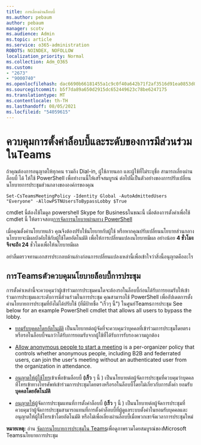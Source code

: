 ```yaml
---
title: การเลี่ยงผ่านล็อบบี้
ms.author: pebaum
author: pebaum
manager: scotv
ms.audience: Admin
ms.topic: article
ms.service: o365-administration
ROBOTS: NOINDEX, NOFOLLOW
localization_priority: Normal
ms.collection: Adm_O365
ms.custom:
- "2673"
- "9000740"
ms.openlocfilehash: dac6690b66181455a1c9c0f40a642b71f2af3516d91ea0853d06564b017b03a2
ms.sourcegitcommit: b5f7da89a650d2915dc652449623c78be6247175
ms.translationtype: MT
ms.contentlocale: th-TH
ms.lasthandoff: 08/05/2021
ms.locfileid: "54059615"
---
```

# <a name="control-lobby-settings-and-level-of-participation-in-teams"></a>ควบคุมการตั้งค่าล็อบบี้และระดับของการมีส่วนร่วมในTeams

ถ้าคุณต้องการอนุญาตให้ทุกคน รวมถึง Dial-in, ผู้ใช้ภายนอก และผู้ใช้ที่ไม่ระบุชื่อ สามารถเลี่ยงผ่านล็อบบี้ ได้ ให้ใช้ PowerShell เพื่อทํางานนี้ให้เสร็จสมบูรณ์ ต่อไปนี้เป็นตัวอย่างของการปรับเปลี่ยนนโยบายการประชุมส่วนกลางขององค์กรของคุณ

`Set-CsTeamsMeetingPolicy -Identity Global -AutoAdmittedUsers "Everyone" -AllowPSTNUsersToBypassLobby $True`

cmdlet นี้ต้องใช้โมดูล powershell Skype for Businessในขณะนี้ เมื่อต้องการตั้งค่าเพื่อใช้ cmdlet นี้ ให้ตรวจสอบ[การจัดการนโยบายผ่านทาง PowerShell](https://docs.microsoft.com/microsoftteams/teams-powershell-overview#managing-policies-via-powershell)

เมื่อคุณตั้งค่านโยบายแล้ว คุณจึงต้องปรับใช้นโยบายกับผู้ใช้ หรือหากคุณปรับเปลี่ยนนโยบายส่วนกลาง นโยบายจะมีผลบังคับใช้กับผู้ใช้โดยอัตโนมัติ เพื่อให้การเปลี่ยนแปลงนโยบายมีผล อย่างน้อย **4 ชั่วโมงจึงจะถึง 24** ชั่วโมงเพื่อให้นโยบายมีผล 

อย่าลืมตรวจทานเอกสารประกอบด้านล่างก่อนการเปลี่ยนแปลงเหล่านี้เพื่อเข้าใจว่าสิ่งนี้อนุญาตคืออะไร


## <a name="understanding-teams-meeting-lobby-policy-controls"></a>การTeamsตัวควบคุมนโยบายล็อบบี้การประชุม

การตั้งค่าเหล่านี้จะควบคุมว่าผู้เข้าร่วมการประชุมคนใดจะต้องรอในล็อบบี้ก่อนได้รับการยอมรับให้เข้าร่วมการประชุมและระดับการมีส่วนร่วมในการประชุม คุณสามารถใช้ PowerShell เพื่ออัปเดตการตั้งค่านโยบายการประชุมที่ยังไม่ได้ปรับใช้ (ที่มีป้ายชื่อ "เร็วๆ นี้") ในศูนย์Teamsการประชุม See below for an example PowerShell cmdlet that allows all users to bypass the lobby.

- [ยอมรับบุคคลโดยอัตโนมัติ](https://docs.microsoft.com/microsoftteams/meeting-policies-in-teams#automatically-admit-people) เป็นนโยบายต่อผู้จัดที่จะควบคุมว่าบุคคลที่เข้าร่วมการประชุมโดยตรงหรือรอในล็อบบี้จนกว่าได้รับการยอมรับจากผู้ใช้ที่ได้รับการรับรองความถูกต้อง

- [Allow anonymous people to start a meeting](https://docs.microsoft.com/microsoftteams/meeting-policies-in-teams#allow-anonymous-people-to-start-a-meeting) is a per-organizer policy that controls whether anonymous people, including B2B and federrated users, can join the user's meeting without an authenticated user from the organization in attendance.

- [อนุญาตให้ผู้ใช้โทร](https://docs.microsoft.com/microsoftteams/meeting-policies-in-teams#allow-dial-in-users-to-bypass-the-lobby-coming-soon)เข้าเพื่อข้ามล็อบบี้ **(เร็ว** ๆ นี้ ) เป็นนโยบายต่อผู้จัดการประชุมที่ควบคุมว่าบุคคลที่โทรเข้าทางโทรศัพท์เข้าร่วมการประชุมโดยตรงหรือรอในล็อบบี้โดยไม่เกี่ยวกับการตั้งค่า ยอมรับ **บุคคลโดยอัตโนมัติ**

- [อนุญาตให้](https://docs.microsoft.com/microsoftteams/meeting-policies-in-teams#allow-organizers-to-override-lobby-settings-coming-soon)ผู้จัดการประชุมแทนที่การตั้งค่าล็อบบี้ **(เร็ว** ๆ นี้ ) เป็นนโยบายต่อผู้จัดการประชุมที่ควบคุมว่าผู้จัดการประชุมสามารถแทนที่การตั้งค่าล็อบบี้ที่ผู้ดูแลระบบตั้งค่าในยอมรับบุคคลและอนุญาตให้ผู้ใช้โทรเข้าโดยอัตโนมัติ หรือไม่เพื่อเลี่ยงผ่านล็อบบี้เมื่อพวกเขาจัดเวลาการประชุมใหม่

**หมายเหตุ:** อ่าน [จัดการนโยบายการประชุมใน Teams](https://docs.microsoft.com/microsoftteams/meeting-policies-in-teams)เพื่อดูภาพรวมโดยสมบูรณ์ของMicrosoft Teamsนโยบายการประชุม
